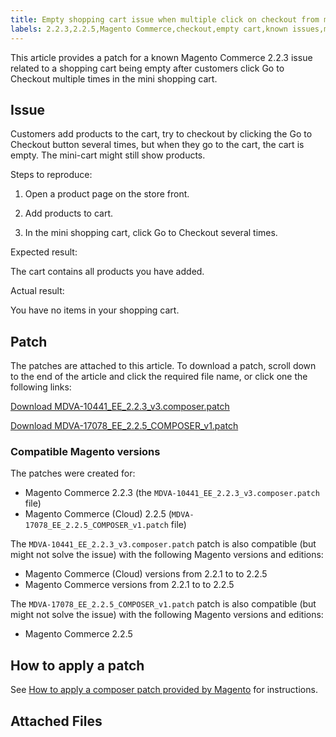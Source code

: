 ```yaml
---
title: Empty shopping cart issue when multiple click on checkout from mini cart
labels: 2.2.3,2.2.5,Magento Commerce,checkout,empty cart,known issues,minicart,patch,troubleshooting
---
```


This article provides a patch for a known Magento Commerce 2.2.3 issue related to a shopping cart being empty after customers click Go to Checkout multiple times in the mini shopping cart.

## Issue

Customers add products to the cart, try to checkout by clicking the Go to Checkout button several times, but when they go to the cart, the cart is empty. The mini-cart might still show products.

Steps to reproduce:

1. Open a product page on the store front.

1. Add products to cart.

1. In the mini shopping cart, click Go to Checkout several times.

Expected result:

The cart contains all products you have added.

Actual result:

You have no items in your shopping cart.

## Patch

The patches are attached to this article. To download a patch, scroll down to the end of the article and click the required file name, or click one the following links:

[Download MDVA-10441\_EE\_2.2.3\_v3.composer.patch](assets/MDVA-10441_EE_2.2.3_v3.composer.patch)

[Download MDVA-17078\_EE\_2.2.5\_COMPOSER\_v1.patch](assets/MDVA-17078_EE_2.2.5_COMPOSER_v1.patch)

### Compatible Magento versions

The patches were created for:

* Magento Commerce 2.2.3 (the `` MDVA-10441_EE_2.2.3_v3.composer.patch `` file)
* Magento Commerce (Cloud) 2.2.5 (`` MDVA-17078_EE_2.2.5_COMPOSER_v1.patch `` file)

The `` MDVA-10441_EE_2.2.3_v3.composer.patch `` patch is also compatible (but might not solve the issue) with the following Magento versions and editions:

* Magento Commerce (Cloud) versions from 2.2.1 to to 2.2.5
* Magento Commerce versions from 2.2.1 to to 2.2.5

The `` MDVA-17078_EE_2.2.5_COMPOSER_v1.patch `` patch is also compatible (but might not solve the issue) with the following Magento versions and editions:

* Magento Commerce 2.2.5

## How to apply a patch

See [How to apply a composer patch provided by Magento](https://support.magento.com/hc/en-us/articles/360028367731) for instructions.

## Attached Files

 